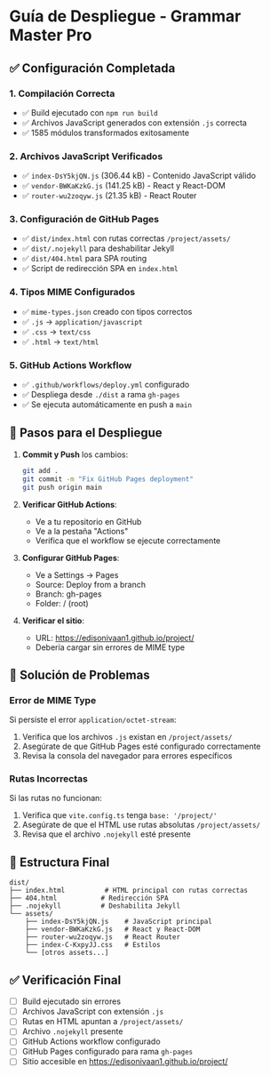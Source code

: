 # Guía de Despliegue - Grammar Master Pro

## ✅ Configuración Completada

### 1. **Compilación Correcta**
- ✅ Build ejecutado con `npm run build`
- ✅ Archivos JavaScript generados con extensión `.js` correcta
- ✅ 1585 módulos transformados exitosamente

### 2. **Archivos JavaScript Verificados**
- ✅ `index-DsY5kjQN.js` (306.44 kB) - Contenido JavaScript válido
- ✅ `vendor-BWKaKzkG.js` (141.25 kB) - React y React-DOM
- ✅ `router-wu2zoqyw.js` (21.35 kB) - React Router

### 3. **Configuración de GitHub Pages**
- ✅ `dist/index.html` con rutas correctas `/project/assets/`
- ✅ `dist/.nojekyll` para deshabilitar Jekyll
- ✅ `dist/404.html` para SPA routing
- ✅ Script de redirección SPA en `index.html`

### 4. **Tipos MIME Configurados**
- ✅ `mime-types.json` creado con tipos correctos
- ✅ `.js` → `application/javascript`
- ✅ `.css` → `text/css`
- ✅ `.html` → `text/html`

### 5. **GitHub Actions Workflow**
- ✅ `.github/workflows/deploy.yml` configurado
- ✅ Despliega desde `./dist` a rama `gh-pages`
- ✅ Se ejecuta automáticamente en push a `main`

## 🚀 Pasos para el Despliegue

1. **Commit y Push** los cambios:
   ```bash
   git add .
   git commit -m "Fix GitHub Pages deployment"
   git push origin main
   ```

2. **Verificar GitHub Actions**:
   - Ve a tu repositorio en GitHub
   - Ve a la pestaña "Actions"
   - Verifica que el workflow se ejecute correctamente

3. **Configurar GitHub Pages**:
   - Ve a Settings → Pages
   - Source: Deploy from a branch
   - Branch: gh-pages
   - Folder: / (root)

4. **Verificar el sitio**:
   - URL: https://edisonivaan1.github.io/project/
   - Debería cargar sin errores de MIME type

## 🔧 Solución de Problemas

### Error de MIME Type
Si persiste el error `application/octet-stream`:
1. Verifica que los archivos `.js` existan en `/project/assets/`
2. Asegúrate de que GitHub Pages esté configurado correctamente
3. Revisa la consola del navegador para errores específicos

### Rutas Incorrectas
Si las rutas no funcionan:
1. Verifica que `vite.config.ts` tenga `base: '/project/'`
2. Asegúrate de que el HTML use rutas absolutas `/project/assets/`
3. Revisa que el archivo `.nojekyll` esté presente

## 📁 Estructura Final

```
dist/
├── index.html          # HTML principal con rutas correctas
├── 404.html           # Redirección SPA
├── .nojekyll          # Deshabilita Jekyll
└── assets/
    ├── index-DsY5kjQN.js    # JavaScript principal
    ├── vendor-BWKaKzkG.js   # React y React-DOM
    ├── router-wu2zoqyw.js   # React Router
    ├── index-C-KxpyJJ.css   # Estilos
    └── [otros assets...]
```

## ✅ Verificación Final

- [ ] Build ejecutado sin errores
- [ ] Archivos JavaScript con extensión `.js`
- [ ] Rutas en HTML apuntan a `/project/assets/`
- [ ] Archivo `.nojekyll` presente
- [ ] GitHub Actions workflow configurado
- [ ] GitHub Pages configurado para rama `gh-pages`
- [ ] Sitio accesible en https://edisonivaan1.github.io/project/ 